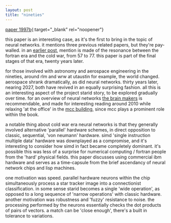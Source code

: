 ```yaml
---
layout: post
title: "nineties"
---
```

[paper 1997b](https://statespace.dev/docs/papers/1997%20lindblad.pdf){:target="_blank" rel="noopener"}

this paper is an interesting case, as it's the first to bring in the topic of neural networks. it mentions three previous related papers, but they're pay-walled. in an [earlier post](https://statespace.dev/starid77.html), mention is made of the resonance between the fortran era and the cold war, from 57 to 77. this paper is part of the final stages of that era, twenty years later. 

for those involved with astronomy and aerospace engineering in the nineties, around rlm and wrw at utaustin for example, the world changed. aerospace shrank dramatically, as did neural networks. thirty years later, nearing 2027, both have revived in an equally surprising fashion. all this is an interesting aspect of the project starid story, to be explored gradually over time. for an overview of neural networks [the brain makers](https://a.co/d/6QQ1ggo) is recommendable, and made for interesting reading around 2010 while relaxing 'at the office' in the [mcc building](https://en.wikipedia.org/wiki/Microelectronics_and_Computer_Technology_Corporation), since mcc plays a prominent role within the book.

a notable thing about cold war era neural networks is that they generally involved alternative 'parallel' hardware schemes, in direct opposition to classic, sequential, 'von neumann' hardware. simd 'single instruction multiple data' hardware was downplayed as a compromise, and it's interesting to consider how simd in fact became completely dominant. it's possible this was less of a surprise for numerical computing / fortran people from the 'hard' physical fields. this paper discusses using commercial ibm hardware and serves as a time-capsule from the brief ascendancy of neural network chips and lisp machines.

one motivation was speed. parallel hardware neurons within the chip simultaneously process a star tracker image into a connectionist classification. in some sense starid becomes a single 'wide operation', as opposed to a long sequence of 'narrow operations' with classic hardware. another motivation was robustness and 'fuzzy' resistance to noise. the processing performed by the neurons essentially checks the dot products of pairs of vectors. a match can be 'close enough', there's a built in tolerance to variations.
